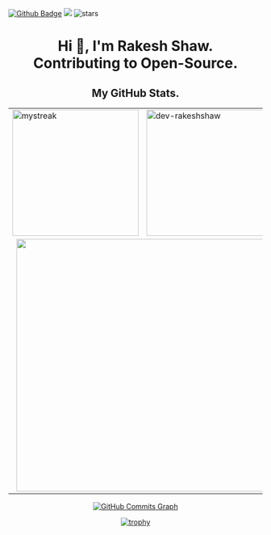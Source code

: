 [![Github Badge](https://img.shields.io/badge/GitHub-100000?style=for-the-badge&logo=github&logoColor=white)](https://github.com/dev-rakeshshaw)
![](https://komarev.com/ghpvc/?username=dev-rakeshshaw)
<img src="https://img.shields.io/github/stars/dev-rakeshshaw?label=Stars" alt="stars">


<h1 align="center">Hi 👋, I'm Rakesh Shaw. <br> Contributing to Open-Source.</h1>

<h2 align="center">My GitHub Stats.</h2>
  <div align="center">
    <table>
    <tr>
        <td width="25%">
            <img src="https://github-readme-streak-stats.herokuapp.com/?user=dev-rakeshshaw&theme=tokyonight" alt="mystreak" height="250"/>
        </td>
        <td width="25%">
            <img src="https://github-readme-stats.vercel.app/api?username=dev-rakeshshaw&show_icons=true&locale=en&theme=tokyonight" alt="dev-rakeshshaw" height="250"/>
        </td>
    </tr>
    <tr>
        <td align="center" colspan="2">
            <img src="https://github-readme-stats.vercel.app/api/top-langs/?username=dev-rakeshshaw&count_private=true&langs_count=7&theme=tokyonight&layout=compact" width="500"/>
        </td>
    </tr>
    </table>
    <a href="http://www.github.com/dev-rakeshshaw"><img src="https://github-readme-activity-graph.cyclic.app/graph?username=dev-rakeshshaw&theme=merko&bg_color=1A1B27&color=ffffff&line=0891b2&point=ffffff&area_color=1c1917&area=true&hide_border=true&custom_title=GitHub%20Commits%20Graph" alt="GitHub Commits Graph"/></a>

[![trophy](https://github-profile-trophy.vercel.app/?username=dev-rakeshshaw&theme=dracula)](https://github.com/ryo-ma/github-profile-trophy)
  </div>

    
  

